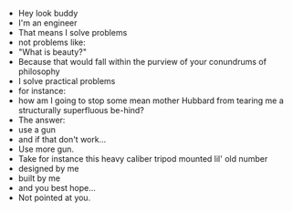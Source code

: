 * Hey look buddy
* I'm an engineer
* That means I solve problems
* not problems like:
* "What is beauty?"
* Because that would fall within the purview of your conundrums of philosophy
* I solve practical problems
* for instance:
* how am I going to stop some mean mother Hubbard from tearing me a structurally superfluous be-hind?
* The answer:
* use a gun
* and if that don't work...
* Use more gun.
* Take for instance this heavy caliber tripod mounted lil' old number
* designed by me
* built by me
* and you best hope...
* Not pointed at you.
